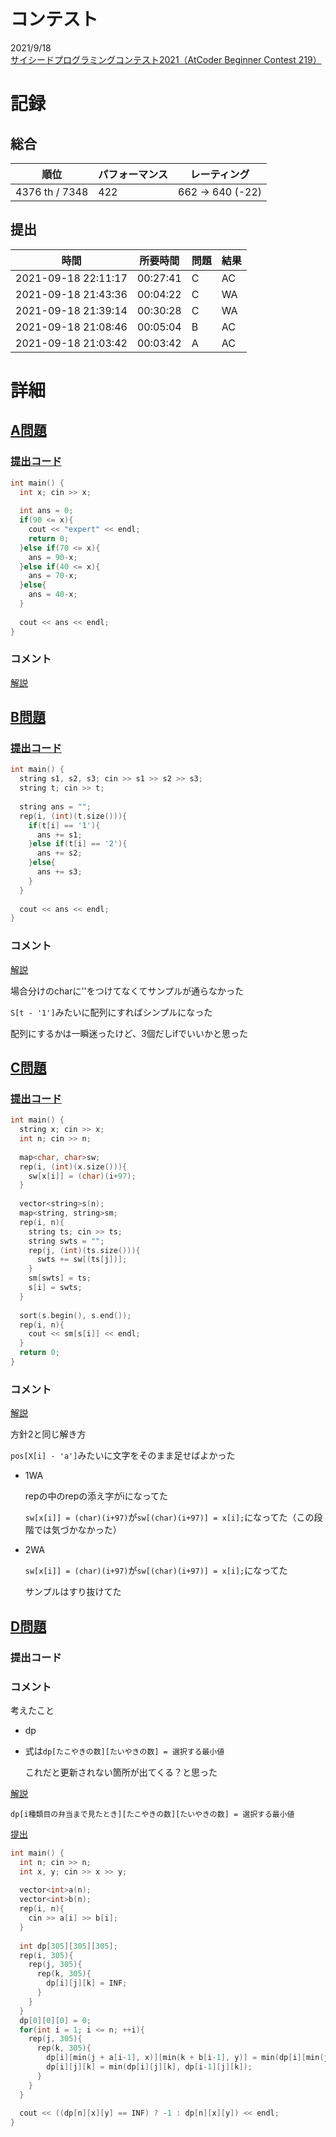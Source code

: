 # コンテスト
2021/9/18<br>
[サイシードプログラミングコンテスト2021（AtCoder Beginner Contest 219）](https://atcoder.jp/contests/abc219)

# 記録
## 総合
|  順位  |  パフォーマンス  | レーティング |
| ---- | ---- | ---- |
|  4376 th / 7348  | 422 | 662 → 640 (-22) |

## 提出
|  時間  |  所要時間  |  問題  | 結果 |
| ---- | ---- | ---- | ---- |
| 2021-09-18 22:11:17 | 00:27:41 | C | AC |
| 2021-09-18 21:43:36 | 00:04:22 | C    | WA |
| 2021-09-18 21:39:14 | 00:30:28 | C | WA |
| 2021-09-18 21:08:46 | 00:05:04 | B | AC |
| 2021-09-18 21:03:42 | 00:03:42 | A | AC |


# 詳細
## [A問題](https://atcoder.jp/contests/abc219/tasks/abc219_a)
### [提出コード](https://atcoder.jp/contests/abc219/submissions/25923805)
```c++
int main() {
  int x; cin >> x;
  
  int ans = 0;
  if(90 <= x){
    cout << "expert" << endl;
    return 0;
  }else if(70 <= x){
    ans = 90-x;
  }else if(40 <= x){
    ans = 70-x;
  }else{
    ans = 40-x;
  }
 
  cout << ans << endl;
}
```

### コメント
[解説](https://atcoder.jp/contests/abc219/editorial/2655)


## [B問題](https://atcoder.jp/contests/abc219/tasks/abc219_b)
### [提出コード](https://atcoder.jp/contests/abc219/submissions/25930374)
```c++
int main() {
  string s1, s2, s3; cin >> s1 >> s2 >> s3;
  string t; cin >> t;
 
  string ans = "";
  rep(i, (int)(t.size())){
    if(t[i] == '1'){
      ans += s1;
    }else if(t[i] == '2'){
      ans += s2;
    }else{
      ans += s3;
    }
  }
 
  cout << ans << endl;
}
```

### コメント
[解説](https://atcoder.jp/contests/abc219/editorial/2656)

場合分けのcharに''をつけてなくてサンプルが通らなかった

```S[t - '1']```みたいに配列にすればシンプルになった

配列にするかは一瞬迷ったけど、3個だしifでいいかと思った


## [C問題](https://atcoder.jp/contests/abc219/tasks/abc219_c)
### [提出コード](https://atcoder.jp/contests/abc219/submissions/25952072)
```c++
int main() {
  string x; cin >> x;
  int n; cin >> n;
  
  map<char, char>sw;
  rep(i, (int)(x.size())){
    sw[x[i]] = (char)(i+97);
  }
 
  vector<string>s(n);
  map<string, string>sm;
  rep(i, n){
    string ts; cin >> ts;
    string swts = "";
    rep(j, (int)(ts.size())){
      swts += sw[(ts[j])];
    }
    sm[swts] = ts;
    s[i] = swts;
  }
 
  sort(s.begin(), s.end());
  rep(i, n){
    cout << sm[s[i]] << endl;
  }
  return 0;
}
```

### コメント
[解説](https://atcoder.jp/contests/abc219/editorial/2657)

方針2と同じ解き方

```pos[X[i] - 'a']```みたいに文字をそのまま足せばよかった

* 1WA

  repの中のrepの添え字がiになってた

  ```sw[x[i]] = (char)(i+97)```が```sw[(char)(i+97)] = x[i];```になってた（この段階では気づかなかった）

* 2WA

  ```sw[x[i]] = (char)(i+97)```が```sw[(char)(i+97)] = x[i];```になってた

  サンプルはすり抜けてた


## [D問題](https://atcoder.jp/contests/abc219/tasks/abc219_d)
### 提出コード

### コメント

考えたこと

* dp

* 式は```dp[たこやきの数][たいやきの数] = 選択する最小値```

  これだと更新されない箇所が出てくる？と思った

[解説](https://atcoder.jp/contests/abc219/editorial/2651)

```dp[i種類目の弁当まで見たとき][たこやきの数][たいやきの数] = 選択する最小値```

[提出](https://atcoder.jp/contests/abc219/submissions/25963897)

```c++
int main() {
  int n; cin >> n;
  int x, y; cin >> x >> y;
 
  vector<int>a(n);
  vector<int>b(n);
  rep(i, n){
    cin >> a[i] >> b[i];
  }
 
  int dp[305][305][305];
  rep(i, 305){
    rep(j, 305){
      rep(k, 305){
        dp[i][j][k] = INF;
      }
    }
  }
  dp[0][0][0] = 0;
  for(int i = 1; i <= n; ++i){
    rep(j, 305){
      rep(k, 305){
        dp[i][min(j + a[i-1], x)][min(k + b[i-1], y)] = min(dp[i][min(j + a[i-1], x)][min(k+b[i-1], y)], dp[i-1][j][k] + 1);
        dp[i][j][k] = min(dp[i][j][k], dp[i-1][j][k]);
      }
    }
  }
  
  cout << ((dp[n][x][y] == INF) ? -1 : dp[n][x][y]) << endl;
}
```

